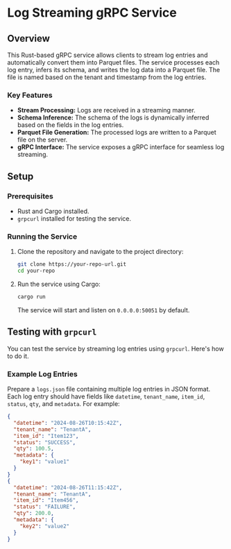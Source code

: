 
# Log Streaming gRPC Service

## Overview

This Rust-based gRPC service allows clients to stream log entries and automatically convert them into Parquet files. The service processes each log entry, infers its schema, and writes the log data into a Parquet file. The file is named based on the tenant and timestamp from the log entries.

### Key Features

- **Stream Processing:** Logs are received in a streaming manner.
- **Schema Inference:** The schema of the logs is dynamically inferred based on the fields in the log entries.
- **Parquet File Generation:** The processed logs are written to a Parquet file on the server.
- **gRPC Interface:** The service exposes a gRPC interface for seamless log streaming.

## Setup

### Prerequisites

- Rust and Cargo installed.
- `grpcurl` installed for testing the service.
  
### Running the Service

1. Clone the repository and navigate to the project directory:

    ```bash
    git clone https://your-repo-url.git
    cd your-repo
    ```

2. Run the service using Cargo:

    ```bash
    cargo run
    ```

   The service will start and listen on `0.0.0.0:50051` by default.

## Testing with `grpcurl`

You can test the service by streaming log entries using `grpcurl`. Here's how to do it.

### Example Log Entries

Prepare a `logs.json` file containing multiple log entries in JSON format. Each log entry should have fields like `datetime`, `tenant_name`, `item_id`, `status`, `qty`, and `metadata`. For example:

```json
{
  "datetime": "2024-08-26T10:15:42Z",
  "tenant_name": "TenantA",
  "item_id": "Item123",
  "status": "SUCCESS",
  "qty": 100.5,
  "metadata": {
    "key1": "value1"
  }
}
{
  "datetime": "2024-08-26T11:15:42Z",
  "tenant_name": "TenantA",
  "item_id": "Item456",
  "status": "FAILURE",
  "qty": 200.0,
  "metadata": {
    "key2": "value2"
  }
}
